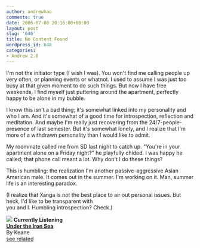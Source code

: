 ```yaml
---
author: andrewhao
comments: true
date: 2006-07-08 20:16:00+00:00
layout: post
slug: '646'
title: No Content Found
wordpress_id: 648
categories:
- Andrew 2.0
---
```


I'm not the initiator type (I wish I was). You won't find me calling people up very often, or planning events or whatnot. I used to assume I was just too busy at that given moment to do such things. But now I have free weekends, I find myself just puttering around the apartment, perfectly happy to be alone in my bubble.  
  
I know this isn't a bad thing; it's somewhat linked into my personality and who I am. And it's somewhat of a good time for introspection, reflection and meditation. And maybe I'm really just recovering from the 24/7-people-presence of last semester. But it's somewhat lonely, and I realize that I'm more of a withdrawn personality than I would like to admit.  
  
My roommate called me from SD last night to catch up. "You're in your apartment alone on a Friday night?" he playfully chided. I was happy he called; that phone call meant a lot. Why don't I do these things?  
  
This is humbling: the realization I'm another passive-aggressive Asian American male. It comes out in the summer. I'm working on it. Man, summer life is an interesting paradox.  
  
(I realize that Xanga is not the best place to air out personal issues. But heck, I'd like to be transparent with   
you and I. Humbling introspection? Check.)  


[![](http://images.amazon.com/images/P/B000FBHT1C.01._SCTHUMBZZZ_.jpg)](http://www.xanga.com/Amazon/Click.aspx?asin=B000FBHT1C&user=378399)
**Currently Listening**  
[**Under the Iron Sea**](http://www.xanga.com/Amazon/Click.aspx?asin=B000FBHT1C&user=378399)  
By Keane  
[see related](http://www.xanga.com/Amazon/Click.aspx?asin=B000FBHT1C&user=378399&related=1)
